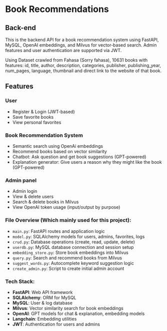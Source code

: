 # Book Recommendations

## Back-end

This is the backend API for a book recommendation system using FastAPI, MySQL, OpenAI embeddings, and Milvus for vector-based search. Admin features and user authentication are supported via JWT.

Using Dataset crawled from Fahasa (Sorry fahasa), 10631 books with features: id, title, author, description, categories, publisher, publishing_year, num_pages, language, thumbnail and direct link to the website of that book.

## Features
### User
- Register & Login (JWT-based)
- Save favorite books
- View personal favorites
### Book Recommendation System
- Semantic search using OpenAi embeddings
- Recommend books based on vector similarity
- Chatbot: Ask question and get book suggestions (GPT-powered)
- Explanation generator: Give users a reason why they might like the book (GPT-powered)
### Admin panel
- Admin login 
- View & delete users
- Search & delete books in Milvus
- View OpenAI token usage (input/output by purpose)

### File Overview (Which mainly used for this project):
- `main.py`: FastAPI routes and application logic  
- `model.py`: SQLAlchemy models for users, admins, favorites, logs  
- `crud.py`: Database operations (create, read, update, delete)  
- `userdb.py`: MySQL database connection and session setup  
- `embedding_store.py`: Store book embeddings into Milvus  
- `query.py`: Search and recommend books from Milvus  
- `suggest_words.py`: Autocomplete keyword suggestion logic  
- `create_admin.py`: Script to create initial admin account  

### Tech Stack:
- **FastAPI**: Web API framework
- **SQLAlchemy**: ORM for MySQL
- **MySQL**: User & log database
- **Milvus**: Vector similarity search for book embeddings
- **OpenAI**: GPT models for chat & explanation, embedding models
- **Langchain**: Embedding utilities
- **JWT**: Authentication for users and admins


